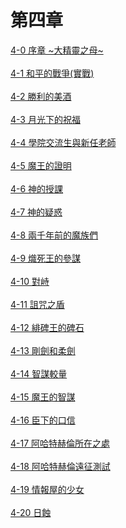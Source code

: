 # 第四章

[4-0 序章 ~大精靈之母~](./4-0.md)
<br /><br />
[4-1 和平的戰爭(實戰)](./4-1.md)
<br /><br />
[4-2 勝利的美酒](./4-2.md)
<br /><br />
[4-3 月光下的祝福](./4-3.md)
<br /><br />
[4-4 學院交流生與新任老師](./4-4.md)
<br /><br />
[4-5 魔王的證明](./4-5.md)
<br /><br />
[4-6 神的授課](./4-6.md)
<br /><br />
[4-7 神的疑惑](./4-7.md)
<br /><br />
[4-8 兩千年前的魔族們](./4-8.md)
<br /><br />
[4-9 熾死王的參謀](./4-9.md)
<br /><br />
[4-10 對峙](./4-10.md)
<br /><br />
[4-11 詛咒之盾](./4-11.md)
<br /><br />
[4-12 緋碑王的碑石](./4-12.md)
<br /><br />
[4-13 剛劍和柔劍](./4-13.md)
<br /><br />
[4-14 智謀較量](./4-14.md)
<br /><br />
[4-15 魔王的智謀](./4-15.md)
<br /><br />
[4-16 臣下的口信](./4-16.md)
<br /><br />
[4-17 阿哈特赫倫所在之處](./4-17.md)
<br /><br />
[4-18 阿哈特赫倫遠征測試](./4-18.md)
<br /><br />
[4-19 情報屋的少女](./4-19.md)
<br /><br />
[4-20 日蝕](./4-20.md)
<br /><br />






